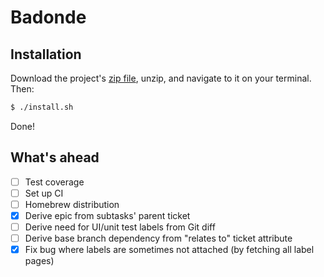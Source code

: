 # Badonde

## Installation

Download the project's [zip file](https://github.com/DavdRoman/Badonde/archive/master.zip), unzip, and navigate to it on your terminal. Then:

```bash
$ ./install.sh
```

Done!

## What's ahead

- [ ] Test coverage
- [ ] Set up CI
- [ ] Homebrew distribution
- [x] Derive epic from subtasks' parent ticket
- [ ] Derive need for UI/unit test labels from Git diff
- [ ] Derive base branch dependency from "relates to" ticket attribute
- [x] Fix bug where labels are sometimes not attached (by fetching all label pages)
